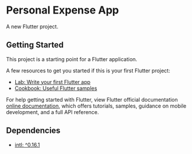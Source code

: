# Personal Expense App

A new Flutter project.

## Getting Started

This project is a starting point for a Flutter application.

A few resources to get you started if this is your first Flutter project:

- [Lab: Write your first Flutter app](https://flutter.dev/docs/get-started/codelab)
- [Cookbook: Useful Flutter samples](https://flutter.dev/docs/cookbook)

For help getting started with Flutter, view Flutter official documentation
[online documentation](https://flutter.dev/docs), which offers tutorials,
samples, guidance on mobile development, and a full API reference.

## Dependencies
- [intl: ^0.16.1](https://pub.dev/packages/intl)
  
